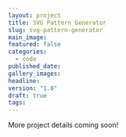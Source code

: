 ```yaml
---
layout: project
title: SVG Pattern Generator
slug: svg-pattern-generator
main_image: 
featured: false
categories:
  - code
published_date: 
gallery_images: 
headline: 
version: "1.0"
draft: true
tags:
---
```


More project details coming soon!